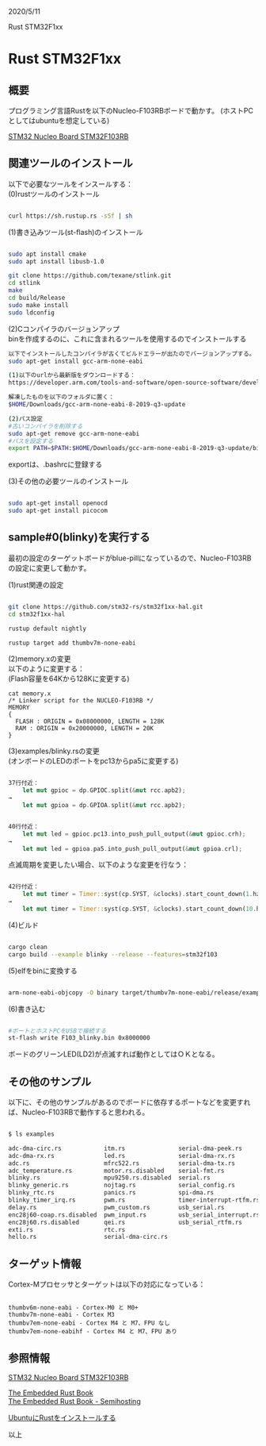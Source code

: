 
2020/5/11

Rust STM32F1xx
# Rust STM32F1xx

## 概要
プログラミング言語Rustを以下のNucleo-F103RBボードで動かす。
(ホストPCとしてはubuntuを想定している)

[STM32 Nucleo Board STM32F103RB](http://akizukidenshi.com/catalog/g/gM-07724/)   

## 関連ツールのインストール
以下で必要なツールをインスールする：  
(0)rustツールのインストール
```bash

curl https://sh.rustup.rs -sSf | sh
```
(1)書き込みツール(st-flash)のインストール
```bash

sudo apt install cmake
sudo apt install libusb-1.0

git clone https://github.com/texane/stlink.git
cd stlink
make
cd build/Release
sudo make install
sudo ldconfig

```
(2)Cコンパイラのバージョンアップ   
binを作成するのに、これに含まれるツールを使用するのでインストールする
```bash
以下でインストールしたコンパイラが古くてビルドエラーが出たのでバージョンアップする。
sudo apt-get install gcc-arm-none-eabi

(1)以下のurlから最新版をダウンロードする：
https://developer.arm.com/tools-and-software/open-source-software/developer-tools/gnu-toolchain/gnu-rm/downloads

解凍したものを以下のフォルダに置く：
$HOME/Downloads/gcc-arm-none-eabi-8-2019-q3-update

(2)パス設定
#古いコンパイラを削除する
sudo apt-get remove gcc-arm-none-eabi
#パスを設定する
export PATH=$PATH:$HOME/Downloads/gcc-arm-none-eabi-8-2019-q3-update/bin

```
exportは、.bashrcに登録する

(3)その他の必要ツールのインストール
```bash

sudo apt-get install openocd
sudo apt-get install picocom

```


## sample#0(blinky)を実行する
最初の設定のターゲットボードがblue-pillになっているので、Nucleo-F103RBの設定に変更して動かす。

(1)rust関連の設定
```bash

git clone https://github.com/stm32-rs/stm32f1xx-hal.git
cd stm32f1xx-hal

rustup default nightly

rustup target add thumbv7m-none-eabi

```

(2)memory.xの変更   
以下のように変更する：  
(Flash容量を64Kから128Kに変更する)
```
cat memory.x 
/* Linker script for the NUCLEO-F103RB */
MEMORY
{
  FLASH : ORIGIN = 0x08000000, LENGTH = 128K
  RAM : ORIGIN = 0x20000000, LENGTH = 20K
}
```

(3)examples/blinky.rsの変更  
(オンボードのLEDのポートをpc13からpa5に変更する)
```rust

37行付近：
    let mut gpioc = dp.GPIOC.split(&mut rcc.apb2);
→
    let mut gpioa = dp.GPIOA.split(&mut rcc.apb2);
```
```rust

40行付近：
    let mut led = gpioc.pc13.into_push_pull_output(&mut gpioc.crh);
→
    let mut led = gpioa.pa5.into_push_pull_output(&mut gpioa.crl);

```
点滅周期を変更したい場合、以下のような変更を行なう：
```rust

42行付近：
    let mut timer = Timer::syst(cp.SYST, &clocks).start_count_down(1.hz());
→
    let mut timer = Timer::syst(cp.SYST, &clocks).start_count_down(10.hz());
```

(4)ビルド
```bash

cargo clean
cargo build --example blinky --release --features=stm32f103
```

(5)elfをbinに変換する
```bash

arm-none-eabi-objcopy -O binary target/thumbv7m-none-eabi/release/examples/blinky F103_blinky.bin
```

(6)書き込む
```bash

#ボートとホストPCをUSBで接続する
st-flash write F103_blinky.bin 0x8000000
```
ボードのグリーンLED(LD2)が点滅すれば動作としてはＯＫとなる。

## その他のサンプル
以下に、その他のサンプルがあるのでボードに依存するポートなどを変更すれば、Nucleo-F103RBで動作すると思われる。
```bash

$ ls examples

adc-dma-circ.rs            itm.rs               serial-dma-peek.rs
adc-dma-rx.rs              led.rs               serial-dma-rx.rs
adc.rs                     mfrc522.rs           serial-dma-tx.rs
adc_temperature.rs         motor.rs.disabled    serial-fmt.rs
blinky.rs                  mpu9250.rs.disabled  serial.rs
blinky_generic.rs          nojtag.rs            serial_config.rs
blinky_rtc.rs              panics.rs            spi-dma.rs
blinky_timer_irq.rs        pwm.rs               timer-interrupt-rtfm.rs
delay.rs                   pwm_custom.rs        usb_serial.rs
enc28j60-coap.rs.disabled  pwm_input.rs         usb_serial_interrupt.rs
enc28j60.rs.disabled       qei.rs               usb_serial_rtfm.rs
exti.rs                    rtc.rs
hello.rs                   serial-dma-circ.rs

```

## ターゲット情報

Cortex-Mプロセッサとターゲットは以下の対応になっている：
```

thumbv6m-none-eabi - Cortex-M0 と M0+
thumbv7m-none-eabi - Cortex M3
thumbv7em-none-eabi - Cortex M4 と M7、FPU なし
thumbv7em-none-eabihf - Cortex M4 と M7、FPU あり

```

## 参照情報

[STM32 Nucleo Board STM32F103RB](http://akizukidenshi.com/catalog/g/gM-07724/)   

[The Embedded Rust Book](https://rust-embedded.github.io/book/intro/index.html)  
[The Embedded Rust Book - Semihosting](https://rust-embedded.github.io/book/start/semihosting.html)  

[UbuntuにRustをインストールする](https://qiita.com/yoshiyasu1111/items/0c3d08658560d4b91431)   

以上
